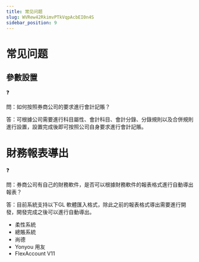 ```yaml
---
title: 常见问题
slug: WVRew42RkimvPTkVqpAcbEI0n4S
sidebar_position: 9
---
```



# 常见问题

## 參數設置

<div class="callout callout-bg-2 callout-border-2">
<div class='callout-emoji'>❓</div>
<p>問：如何按照券商公司的要求進行會計記賬？</p>
</div>

答：可根據公司需要進行科目屬性、會計科目、會計分錄、分錄規則以及合併規則進行設置，設置完成後即可按照公司自身要求進行會計記賬。

# 財務報表導出

<div class="callout callout-bg-2 callout-border-2">
<div class='callout-emoji'>❓</div>
<p>問：券商公司有自己的財務軟件，是否可以根據財務軟件的報表格式進行自動導出報表？</p>
</div>

答：目前系統支持以下GL 軟體匯入格式，除此之前的報表格式導出需要進行開發，開發完成之後可以進行自動導出。

- 柔性系統
- 總賬系統
- 尚德
- Yonyou 用友
- FlexAccount V11

